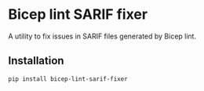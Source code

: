 # Bicep lint SARIF fixer

A utility to fix issues in SARIF files generated by Bicep lint.

## Installation

```bash
pip install bicep-lint-sarif-fixer
```

